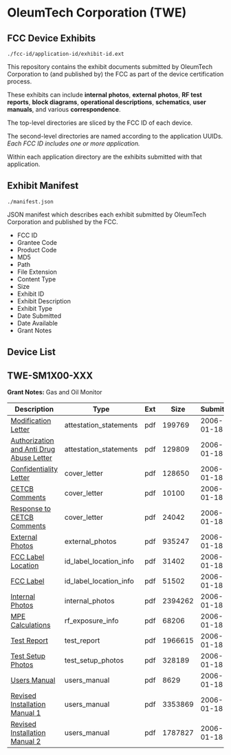 # OleumTech Corporation (TWE)
## FCC Device Exhibits

```
./fcc-id/application-id/exhibit-id.ext
```

This repository contains the exhibit documents submitted by OleumTech Corporation to (and published by) the FCC as part of the device certification process.

These exhibits can include **internal photos**, **external photos**, **RF test reports**, **block diagrams**, **operational descriptions**, **schematics**, **user manuals**, and various **correspondence**.

The top-level directories are sliced by the FCC ID of each device.

The second-level directories are named according to the application UUIDs. *Each FCC ID includes one or more application.*

Within each application directory are the exhibits submitted with that application. 

## Exhibit Manifest

```
./manifest.json
```

JSON manifest which describes each exhibit submitted by OleumTech Corporation and published by the FCC.

- FCC ID
- Grantee Code
- Product Code
- MD5
- Path
- File Extension
- Content Type
- Size
- Exhibit ID
- Exhibit Description
- Exhibit Type
- Date Submitted
- Date Available
- Grant Notes

## Device List
## TWE-SM1X00-XXX
**Grant Notes:** Gas and Oil Monitor

| Description | Type | Ext | Size | Submitted | Available |
| ----------- | ---- | --- | ---- | --------- | --------- |
| [Modification Letter](TWE-SM1X00-XXX/1e06dbc24b140301b106557dd5953161/620836.pdf) | attestation_statements | pdf | 199769 | 2006-01-18 | 2006-01-18 |
| [Authorization and Anti Drug Abuse Letter](TWE-SM1X00-XXX/1e06dbc24b140301b106557dd5953161/620837.pdf) | attestation_statements | pdf | 129809 | 2006-01-18 | 2006-01-18 |
| [Confidentiality Letter](TWE-SM1X00-XXX/1e06dbc24b140301b106557dd5953161/620838.pdf) | cover_letter | pdf | 128650 | 2006-01-18 | 2006-01-18 |
| [CETCB Comments](TWE-SM1X00-XXX/1e06dbc24b140301b106557dd5953161/620861.pdf) | cover_letter | pdf | 10100 | 2006-01-18 | 2006-01-18 |
| [Response to CETCB Comments](TWE-SM1X00-XXX/1e06dbc24b140301b106557dd5953161/620865.pdf) | cover_letter | pdf | 24042 | 2006-01-18 | 2006-01-18 |
| [External Photos](TWE-SM1X00-XXX/1e06dbc24b140301b106557dd5953161/620839.pdf) | external_photos | pdf | 935247 | 2006-01-18 | 2006-01-18 |
| [FCC Label Location](TWE-SM1X00-XXX/1e06dbc24b140301b106557dd5953161/620840.pdf) | id_label_location_info | pdf | 31402 | 2006-01-18 | 2006-01-18 |
| [FCC Label](TWE-SM1X00-XXX/1e06dbc24b140301b106557dd5953161/620841.pdf) | id_label_location_info | pdf | 51502 | 2006-01-18 | 2006-01-18 |
| [Internal Photos](TWE-SM1X00-XXX/1e06dbc24b140301b106557dd5953161/620842.pdf) | internal_photos | pdf | 2394262 | 2006-01-18 | 2006-01-18 |
| [MPE Calculations](TWE-SM1X00-XXX/1e06dbc24b140301b106557dd5953161/620845.pdf) | rf_exposure_info | pdf | 68206 | 2006-01-18 | 2006-01-18 |
| [Test Report](TWE-SM1X00-XXX/1e06dbc24b140301b106557dd5953161/620847.pdf) | test_report | pdf | 1966615 | 2006-01-18 | 2006-01-18 |
| [Test Setup Photos](TWE-SM1X00-XXX/1e06dbc24b140301b106557dd5953161/620868.pdf) | test_setup_photos | pdf | 328189 | 2006-01-18 | 2006-01-18 |
| [Users Manual](TWE-SM1X00-XXX/1e06dbc24b140301b106557dd5953161/620864.pdf) | users_manual | pdf | 8629 | 2006-01-18 | 2006-01-18 |
| [Revised Installation Manual 1](TWE-SM1X00-XXX/1e06dbc24b140301b106557dd5953161/620866.pdf) | users_manual | pdf | 3353869 | 2006-01-18 | 2006-01-18 |
| [Revised Installation Manual 2](TWE-SM1X00-XXX/1e06dbc24b140301b106557dd5953161/620867.pdf) | users_manual | pdf | 1787827 | 2006-01-18 | 2006-01-18 |
